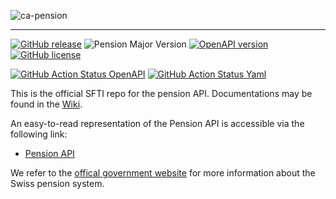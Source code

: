 <!-- ![SFTI_Banner](https://user-images.githubusercontent.com/116151702/232762217-ac254483-0d25-4234-857b-376ff8dbb1e7.png) -->
![ca-pension](https://github.com/swissfintechinnovations/ca-pension/assets/116151702/5e48dc93-380a-4db6-870f-814dc7bbc793)


---
[![GitHub release](https://img.shields.io/github/release/swissfintechinnovations/ca-pension?color=blue)](https://github.com/swissfintechinnovations/ca-pension/releases/)
![Pension Major Version](https://img.shields.io/badge/major_version-v2-blue)
[![OpenAPI version](https://img.shields.io/badge/dynamic/yaml?url=https%3A%2F%2Fgithub.com%2Fswissfintechinnovations%2Fca-pension%2Fraw%2Fmain%2FpensionAPI.yaml&query=openapi&prefix=v&label=OpenAPI&color=blue)](https://swagger.io/resources/open-api/)
[![GitHub license](https://img.shields.io/github/license/swissfintechinnovations/ca-pension?color=de980d)](https://github.com/swissfintechinnovations/ca-pension/blob/main/LICENSE)


[![GitHub Action Status OpenAPI](https://img.shields.io/github/actions/workflow/status/swissfintechinnovations/ca-pension/lint-openapi.yaml?branch=main&label=openapi%20checks)](https://github.com/swissfintechinnovations/ca-pension/actions/workflows/lint-openapi.yaml)
[![GitHub Action Status Yaml](https://img.shields.io/github/actions/workflow/status/swissfintechinnovations/ca-pension/lint-yaml.yaml?branch=main&label=yaml%20checks)](https://github.com/swissfintechinnovations/ca-pension/actions/workflows/lint-yaml.yaml)


This is the official SFTI repo for the pension API. Documentations may be found in the [Wiki](https://github.com/swissfintechinnovations/ca-pension/wiki).

An easy-to-read representation of the Pension API is accessible via the following link:
* [Pension API](https://editor-next.swagger.io/?url=https://raw.githubusercontent.com/swissfintechinnovations/ca-pension/main/pensionAPI.yaml)

We refer to the [offical government website](https://www.kmu.admin.ch/kmu/de/home/praktisches-wissen/personal/personalmanagement/pflichten-der-arbeitgebenden/sozialversicherungen/pensionskasse-bvg.html) for more information about the Swiss pension system.

<!-- An easy-to-read representation of the pension/XS2A APIs is accessible via the following links: -->
